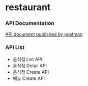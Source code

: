 # restaurant 

### API Documentation
[API document published by postman](https://documenter.getpostman.com/view/10870740/T1Dv8F6u?version=latest)

### API List
- 음식점 List API
- 음식점 Detail API
- 음식점 Create API
- 메뉴 Create API
